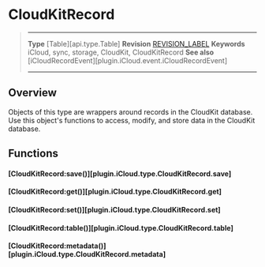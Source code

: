 # CloudKitRecord

> --------------------- ------------------------------------------------------------------------------------------
> __Type__              [Table][api.type.Table]
> __Revision__          [REVISION_LABEL](REVISION_URL)
> __Keywords__          iCloud, sync, storage, CloudKit, CloudKitRecord
> __See also__			[iCloudRecordEvent][plugin.iCloud.event.iCloudRecordEvent]
> --------------------- ------------------------------------------------------------------------------------------

## Overview

Objects of this type are wrappers around records in the CloudKit database. Use this object's functions to access, modify, and store data in the CloudKit database.


## Functions

#### [CloudKitRecord:save()][plugin.iCloud.type.CloudKitRecord.save]

#### [CloudKitRecord:get()][plugin.iCloud.type.CloudKitRecord.get]

#### [CloudKitRecord:set()][plugin.iCloud.type.CloudKitRecord.set]

#### [CloudKitRecord:table()][plugin.iCloud.type.CloudKitRecord.table]

#### [CloudKitRecord:metadata()][plugin.iCloud.type.CloudKitRecord.metadata]
